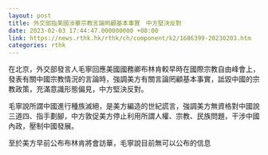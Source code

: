 ```yaml
---
layout: post
title: 外交部指美國涉華宗教言論罔顧基本事實　中方堅決反對
date: 2023-02-03 17:44:47.000000000 +08:00
link: https://news.rthk.hk/rthk/ch/component/k2/1686399-20230203.htm
categories: rthk
---
```


在北京，外交部發言人毛寧回應美國國務卿布林肯較早時在國際宗教自由峰會上，發表有關中國宗教情況的言論時，強調美方有關言論罔顧基本事實，詆毀中國的宗教政策，充滿意識形態偏見，中方堅決反對。

毛寧說所謂中國進行種族滅絕，是美方編造的世紀謊言，強調美方無資格對中國說三道四、指手劃腳，中方敦促美方停止利用所謂人權、宗教、民族問題，干涉中國內政，壓制中國發展。

至於美方早前公布布林肯將會訪華，毛寧說目前無可以公布的信息
